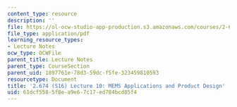 ```yaml
---
content_type: resource
description: ''
file: https://ol-ocw-studio-app-production.s3.amazonaws.com/courses/2-674-micro-nano-engineering-laboratory-spring-2016/61dcf5585f8ea9e67c17ed784bcd85f4_MIT2_674S16_Lec10graphene.pdf
file_type: application/pdf
learning_resource_types:
- Lecture Notes
ocw_type: OCWFile
parent_title: Lecture Notes
parent_type: CourseSection
parent_uid: 1897761e-78d3-59dc-f5fe-323459810593
resourcetype: Document
title: '2.674 (S16) Lecture 10: MEMS Applications and Product Design'
uid: 61dcf558-5f8e-a9e6-7c17-ed784bcd85f4
---
```

